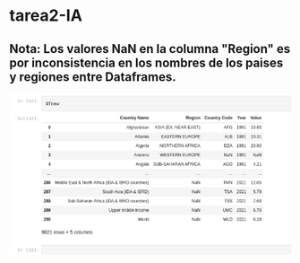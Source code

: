 # tarea2-IA


## Nota: Los valores NaN en la columna "Region" es por inconsistencia en los nombres de los paises y regiones entre Dataframes.

![image](https://raw.githubusercontent.com/angeldev96/tarea2-IA/master/image.png)

